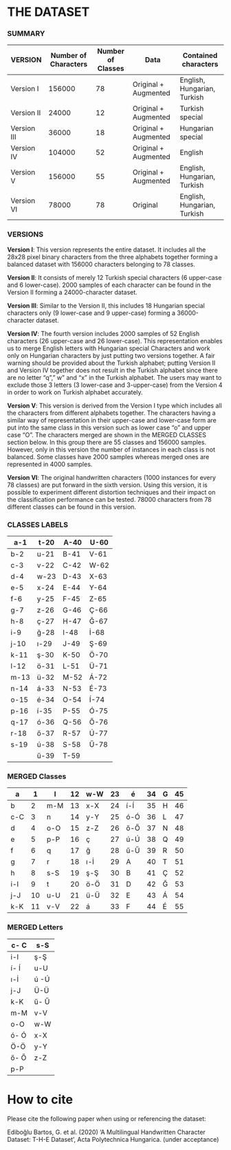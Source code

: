 # THE DATASET
### SUMMARY
| VERSION     | Number of Characters | Number of Classes | Data                 | Contained characters         |
|-------------|----------------------|-------------------|----------------------|------------------------------|
| Version I   | 156000               | 78                | Original + Augmented | English, Hungarian, Turkish |
| Version II  | 24000                | 12                | Original + Augmented | Turkish special              |
| Version III | 36000                | 18                | Original + Augmented | Hungarian special            |
| Version IV  | 104000               | 52                | Original + Augmented | English                      |
| Version V   | 156000               | 55                | Original + Augmented | English, Hungarian, Turkish |
| Version VI  | 78000                | 78                | Original             | English, Hungarian, Turkish |
### VERSIONS
**Version I**: This version represents the entire dataset. It includes all the 28x28 pixel binary characters from the three alphabets together forming a balanced dataset with 156000 characters belonging to 78 classes.

**Version II**: It consists of merely 12 Turkish special characters (6 upper-case and 6 lower-case). 2000 samples of each character can be found in the Version II forming a 24000-character dataset.

**Version III**: Similar to the Version II, this includes 18 Hungarian special characters only (9 lower-case and 9 upper-case) forming a 36000-character dataset.

**Version IV**: The fourth version includes 2000 samples of 52 English characters (26 upper-case and 26 lower-case). 
This representation enables us to merge English letters with Hungarian special Characters and work only on Hungarian characters by just putting two versions together. A fair warning should be provided about the Turkish alphabet; putting Version II and Version IV together does not result in the Turkish alphabet since there are no letter “q”,” w” and “x” in the Turkish alphabet. The users may want to exclude those 3 letters (3 lower-case and 3-upper-case) from the Version 4 in order to work on Turkish alphabet accurately.

**Version V**: This version is derived from the Version I type which includes all the characters from different alphabets together. The characters having a similar way of representation in their upper-case and lower-case form are put into the same class in this version such as lower case “o” and upper case “O”. The characters merged are shown in the MERGED CLASSES section below. In this group there are 55 classes and 156000 samples. However, only in this version the number of instances in each class is not balanced. Some classes have 2000 samples whereas merged ones are represented in 4000 samples. 

**Version VI**: The original handwritten characters (1000 instances for every 78 classes) are put forward in the sixth version. Using this version, it is possible to experiment different distortion techniques and their impact on the classification performance can be tested. 78000 characters from 78 different classes can be found in this version. 

### CLASSES LABELS
| a-1  | t-20 | A-40 | U-60 |
|------|------|------|------|
| b-2  | u-21 | B-41 | V-61 |
| c-3  | v-22 | C-42 | W-62 |
| d-4  | w-23 | D-43 | X-63 |
| e-5  | x-24 | E-44 | Y-64 |
| f-6  | y-25 | F-45 | Z-65 |
| g-7  | z-26 | G-46 | Ç-66 |
| h-8  | ç-27 | H-47 | Ğ-67 |
| i-9  | ğ-28 | I-48 | İ-68 |
| j-10 | ı-29 | J-49 | Ş-69 |
| k-11 | ş-30 | K-50 | Ö-70 |
| l-12 | ö-31 | L-51 | Ü-71 |
| m-13 | ü-32 | M-52 | Á-72 |
| n-14 | á-33 | N-53 | É-73 |
| o-15 | é-34 | O-54 | Í-74 |
| p-16 | í-35 | P-55 | Ó-75 |
| q-17 | ó-36 | Q-56 | Ő-76 |
| r-18 | ő-37 | R-57 | Ú-77 |
| s-19 | ú-38 | S-58 | Ű-78 |
|      | ű-39 | T-59 |      |

### MERGED Classes
| a   | 1  | l   | 12 | w-W | 23 | é   | 34 | G | 45 |
|-----|----|-----|----|-----|----|-----|----|---|----|
| b   | 2  | m-M | 13 | x-X | 24 | í-Í | 35 | H | 46 |
| c-C | 3  | n   | 14 | y-Y | 25 | ó-Ó | 36 | L | 47 |
| d   | 4  | o-O | 15 | z-Z | 26 | ő-Ő | 37 | N | 48 |
| e   | 5  | p-P | 16 | ç   | 27 | ú-Ú | 38 | Q | 49 |
| f   | 6  | q   | 17 | ğ   | 28 | ű-Ű | 39 | R | 50 |
| g   | 7  | r   | 18 | ı-İ | 29 | A   | 40 | T | 51 |
| h   | 8  | s-S | 19 | ş-Ş | 30 | B   | 41 | Ç | 52 |
| i-I | 9  | t   | 20 | ö-Ö | 31 | D   | 42 | Ğ | 53 |
| j-J | 10 | u-U | 21 | ü-Ü | 32 | E   | 43 | Á | 54 |
| k-K | 11 | v-V | 22 | á   | 33 | F   | 44 | É | 55 |


### MERGED Letters
| c- C | s-S  |
|------|------|
| i-I  | ş-Ş  |
| í- Í | u-U  |
| ı-İ  | ú -Ú |
| j-J  | Ü-Ü  |
| k-K  | ű- Ű |
| m-M  | v-V  |
| o-O  | w-W  |
| ó- Ó | x-X  |
| Ö-Ö  | y-Y  |
| ő- Ő | z-Z  |
| p-P  |      |

# How to cite
Please cite the following paper when using or referencing the dataset:

Ediboğlu Bartos, G. et al. (2020) ‘A Multilingual Handwritten Character Dataset: T-H-E Dataset’, Acta Polytechnica Hungarica. (under acceptance)
